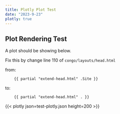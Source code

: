 ```yaml
---
title: Plotly Plot Test
date: "2023-9-23"
plotly: true
---
```


## Plot Rendering Test

A plot should be showing below.

Fix this by change line 110 of `congo/layouts/head.html`

from:
```
    {{ partial "extend-head.html" .Site }}
```

to:
```
    {{ partial "extend-head.html" . }}
```

{{< plotly json=test-plotly.json height=200 >}}
